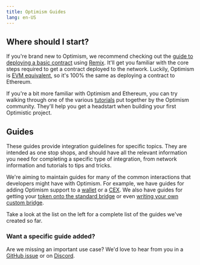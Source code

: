 ```yaml
---
title: Optimism Guides
lang: en-US
---
```


## Where should I start?

If you're brand new to Optimism, we recommend checking out the [guide to deploying a basic contract](../developers/build/basic-contract.md) using [Remix](https://remix.ethereum.org).
It'll get you familiar with the core steps required to get a contract deployed to the network.
Luckily, Optimism is [EVM equivalent](https://medium.com/ethereum-optimism/introducing-evm-equivalence-5c2021deb306), so it's 100% the same as deploying a contract to Ethereum.

If you're a bit more familiar with Optimism and Ethereum, you can try walking through one of the various [tutorials](../developers/tutorials.md) put together by the Optimism community.
They'll help you get a headstart when building your first Optimistic project.


## Guides

These guides provide integration guidelines for specific topics.
They are intended as one stop shops, and should have all the relevant information you need for completing a specific type of integration, from network information and tutorials to tips and tricks.

We're aiming to maintain guides for many of the common interactions that developers might have with Optimism.
For example, we have guides for adding Optimism support to a [wallet](./wallet-dev.md) or a [CEX](./cex-dev.md).
We also have guides for getting your [token onto the standard bridge](https://github.com/ethereum-optimism/optimism-tutorial/tree/main/standard-bridge-standard-token) or even [writing your own custom bridge](./bridge-dev.md).

Take a look at the list on the left for a complete list of the guides we've created so far.

### Want a specific guide added?

Are we missing an important use case?
We'd love to hear from you in a [GitHub issue](https://github.com/ethereum-optimism/community-hub/issues) or on [Discord](https://discord-gateway.optimism.io).
